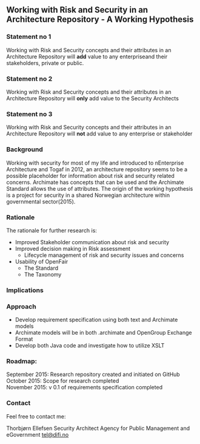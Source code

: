 ## Working with Risk and Security in an Architecture Repository - A Working Hypothesis

### Statement no 1
Working with Risk and Security concepts and their attributes in an Architecture Repository will **add** value to any enterpriseand their stakeholders, private or public.

### Statement no 2
Working with Risk and Security concepts and their attributes in an Architecture Repository will **only** add value to the Security Architects

### Statement no 3
Working with Risk and Security concepts and their attributes in an Architecture Repository will **not** add value to any enterprise or stakeholder

### Background
Working with security for most of my life and introduced to nEnterprise Architecture and Togaf in 2012, an architecture repository seems to be a possible placeholder for information about risk and security related concerns.
Archimate has concepts that can be used and the Archimate Standard allows the use of attributes.
The origin of the working hypothesis is a project for security in a shared Norwegian architecture within governmental sector(2015).

### Rationale
The rationale for further research is:
- Improved Stakeholder communication about risk and security
- Improved decision making in Risk assessment
  - Lifecycle management of risk and security issues and concerns
- Usability of OpenFair
  - The Standard
  - The Taxonomy

### Implications


### Approach
- Develop requirement specification using both text and Archimate models
- Archimate models will be in both .archimate and OpenGroup Exchange Format
- Develop both Java code and investigate how to utilize XSLT

### Roadmap:
September 2015: Research repository created and initiated on GitHub  
October 2015: Scope for research completed  
November 2015: v 0.1 of requirements specification completed  


### Contact
Feel free to contact me:

Thorbjørn Ellefsen
Security Architect
Agency for Public Management and eGovernment
tel@difi.no
